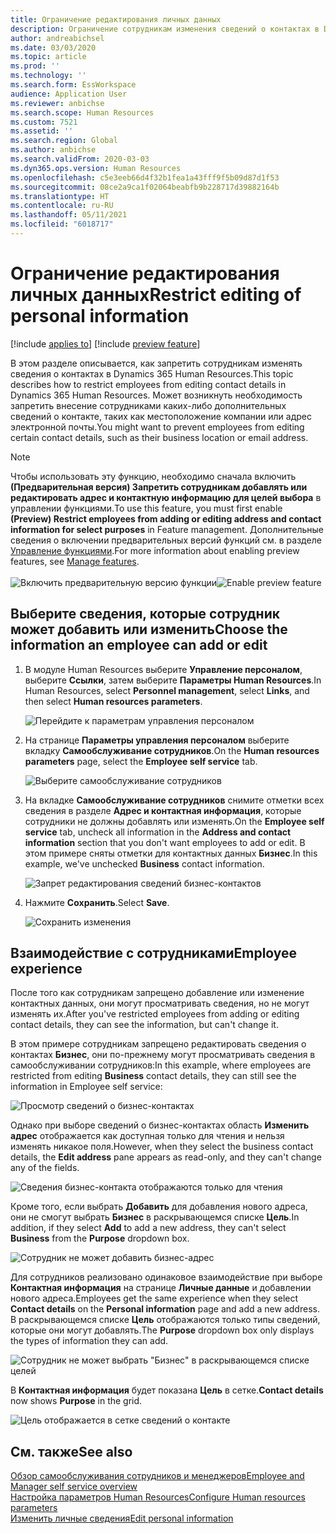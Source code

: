 ```yaml
---
title: Ограничение редактирования личных данных
description: Ограничение сотрудникам изменения сведений о контактах в Dynamics 365 Human Resources.
author: andreabichsel
ms.date: 03/03/2020
ms.topic: article
ms.prod: ''
ms.technology: ''
ms.search.form: EssWorkspace
audience: Application User
ms.reviewer: anbichse
ms.search.scope: Human Resources
ms.custom: 7521
ms.assetid: ''
ms.search.region: Global
ms.author: anbichse
ms.search.validFrom: 2020-03-03
ms.dyn365.ops.version: Human Resources
ms.openlocfilehash: c5e3eeb66d4f32b1fea1a43fff9f5b09d87d1f53
ms.sourcegitcommit: 08ce2a9ca1f02064beabfb9b228717d39882164b
ms.translationtype: HT
ms.contentlocale: ru-RU
ms.lasthandoff: 05/11/2021
ms.locfileid: "6018717"
---
```

# <a name="restrict-editing-of-personal-information"></a><span data-ttu-id="15ab3-103">Ограничение редактирования личных данных</span><span class="sxs-lookup"><span data-stu-id="15ab3-103">Restrict editing of personal information</span></span>

[!include [applies to](../includes/applies-to-hr.md)]
[!include [preview feature](./includes/preview-feature.md)]

<span data-ttu-id="15ab3-104">В этом разделе описывается, как запретить сотрудникам изменять сведения о контактах в Dynamics 365 Human Resources.</span><span class="sxs-lookup"><span data-stu-id="15ab3-104">This topic describes how to restrict employees from editing contact details in Dynamics 365 Human Resources.</span></span> <span data-ttu-id="15ab3-105">Может возникнуть необходимость запретить внесение сотрудниками каких-либо дополнительных сведений о контакте, таких как местоположение компании или адрес электронной почты.</span><span class="sxs-lookup"><span data-stu-id="15ab3-105">You might want to prevent employees from editing certain contact details, such as their business location or email address.</span></span>

> [!NOTE]
> <span data-ttu-id="15ab3-106">Чтобы использовать эту функцию, необходимо сначала включить **(Предварительная версия) Запретить сотрудникам добавлять или редактировать адрес и контактную информацию для целей выбора** в управлении функциями.</span><span class="sxs-lookup"><span data-stu-id="15ab3-106">To use this feature, you must first enable **(Preview) Restrict employees from adding or editing address and contact information for select purposes** in Feature management.</span></span> <span data-ttu-id="15ab3-107">Дополнительные сведения о включении предварительных версий функций см. в разделе [Управление функциями](hr-admin-manage-features.md).</span><span class="sxs-lookup"><span data-stu-id="15ab3-107">For more information about enabling preview features, see [Manage features](hr-admin-manage-features.md).</span></span><br><br><span data-ttu-id="15ab3-108">![Включить предварительную версию функции](./media/hr-employee-self-service-restrict-enable.png)</span><span class="sxs-lookup"><span data-stu-id="15ab3-108">![Enable preview feature](./media/hr-employee-self-service-restrict-enable.png)</span></span>

## <a name="choose-the-information-an-employee-can-add-or-edit"></a><span data-ttu-id="15ab3-109">Выберите сведения, которые сотрудник может добавить или изменить</span><span class="sxs-lookup"><span data-stu-id="15ab3-109">Choose the information an employee can add or edit</span></span>

1. <span data-ttu-id="15ab3-110">В модуле Human Resources выберите **Управление персоналом**, выберите **Ссылки**, затем выберите **Параметры Human Resources**.</span><span class="sxs-lookup"><span data-stu-id="15ab3-110">In Human Resources, select **Personnel management**, select **Links**, and then select **Human resources parameters**.</span></span>

   ![Перейдите к параметрам управления персоналом](./media/hr-employee-self-service-human-resources-parameters.png)

2. <span data-ttu-id="15ab3-112">На странице **Параметры управления персоналом** выберите вкладку **Самообслуживание сотрудников**.</span><span class="sxs-lookup"><span data-stu-id="15ab3-112">On the **Human resources parameters** page, select the **Employee self service** tab.</span></span>

   ![Выберите самообслуживание сотрудников](./media/hr-employee-self-service-tab.png)

3. <span data-ttu-id="15ab3-114">На вкладке **Самообслуживание сотрудников** снимите отметки всех сведения в разделе **Адрес и контактная информация**, которые сотрудники не должны добавлять или изменять.</span><span class="sxs-lookup"><span data-stu-id="15ab3-114">On the **Employee self service** tab, uncheck all information in the **Address and contact information** section that you don't want employees to add or edit.</span></span> <span data-ttu-id="15ab3-115">В этом примере сняты отметки для контактных данных **Бизнес**.</span><span class="sxs-lookup"><span data-stu-id="15ab3-115">In this example, we've unchecked **Business** contact information.</span></span>

   ![Запрет редактирования сведений бизнес-контактов](./media/hr-employee-self-service-restrict-business.png)

4. <span data-ttu-id="15ab3-117">Нажмите **Сохранить**.</span><span class="sxs-lookup"><span data-stu-id="15ab3-117">Select **Save**.</span></span>

   ![Сохранить изменения](./media/hr-employee-self-service-restrict-save.png)

## <a name="employee-experience"></a><span data-ttu-id="15ab3-119">Взаимодействие с сотрудниками</span><span class="sxs-lookup"><span data-stu-id="15ab3-119">Employee experience</span></span>

<span data-ttu-id="15ab3-120">После того как сотрудникам запрещено добавление или изменение контактных данных, они могут просматривать сведения, но не могут изменять их.</span><span class="sxs-lookup"><span data-stu-id="15ab3-120">After you've restricted employees from adding or editing contact details, they can see the information, but can't change it.</span></span>

<span data-ttu-id="15ab3-121">В этом примере сотрудникам запрещено редактировать сведения о контактах **Бизнес**, они по-прежнему могут просматривать сведения в самообслуживании сотрудников:</span><span class="sxs-lookup"><span data-stu-id="15ab3-121">In this example, where employees are restricted from editing **Business** contact details, they can still see the information in Employee self service:</span></span>

![Просмотр сведений о бизнес-контактах](./media/hr-employee-self-service-restrict-view.png)

<span data-ttu-id="15ab3-123">Однако при выборе сведений о бизнес-контактах область **Изменить адрес** отображается как доступная только для чтения и нельзя изменять никакое поля.</span><span class="sxs-lookup"><span data-stu-id="15ab3-123">However, when they select the business contact details, the **Edit address** pane appears as read-only, and they can't change any of the fields.</span></span>

![Сведения бизнес-контакта отображаются только для чтения](./media/hr-employee-self-service-restrict-read-only.png)

<span data-ttu-id="15ab3-125">Кроме того, если выбрать **Добавить** для добавления нового адреса, они не смогут выбрать **Бизнес** в раскрывающемся списке **Цель**.</span><span class="sxs-lookup"><span data-stu-id="15ab3-125">In addition, if they select **Add** to add a new address, they can't select **Business** from the **Purpose** dropdown box.</span></span>

![Сотрудник не может добавить бизнес-адрес](./media/hr-employee-self-service-restrict-add.png)

<span data-ttu-id="15ab3-127">Для сотрудников реализовано одинаковое взаимодействие при выборе **Контактная информация** на странице **Личные данные** и добавлении нового адреса.</span><span class="sxs-lookup"><span data-stu-id="15ab3-127">Employees get the same experience when they select **Contact details** on the **Personal information** page and add a new address.</span></span> <span data-ttu-id="15ab3-128">В раскрывающемся списке **Цель** отображаются только типы сведений, которые они могут добавлять.</span><span class="sxs-lookup"><span data-stu-id="15ab3-128">The **Purpose** dropdown box only displays the types of information they can add.</span></span> 

![Сотрудник не может выбрать "Бизнес" в раскрывающемся списке целей](./media/hr-employee-self-service-restrict-purpose.png)

<span data-ttu-id="15ab3-130">В **Контактная информация** будет показана **Цель** в сетке.</span><span class="sxs-lookup"><span data-stu-id="15ab3-130">**Contact details** now shows **Purpose** in the grid.</span></span>

![Цель отображается в сетке сведений о контакте](./media/hr-employee-self-service-restrict-purpose-grid.png)

## <a name="see-also"></a><span data-ttu-id="15ab3-132">См. также</span><span class="sxs-lookup"><span data-stu-id="15ab3-132">See also</span></span>

[<span data-ttu-id="15ab3-133">Обзор самообслуживания сотрудников и менеджеров</span><span class="sxs-lookup"><span data-stu-id="15ab3-133">Employee and Manager self service overview</span></span>](hr-employee-manager-self-service-overview.md)<br>
[<span data-ttu-id="15ab3-134">Настройка параметров Human Resources</span><span class="sxs-lookup"><span data-stu-id="15ab3-134">Configure Human resources parameters</span></span>](hr-setup-parameters.md)<br>
[<span data-ttu-id="15ab3-135">Изменить личные сведения</span><span class="sxs-lookup"><span data-stu-id="15ab3-135">Edit personal information</span></span>](hr-employee-manager-self-service-edit-personal-information.md)